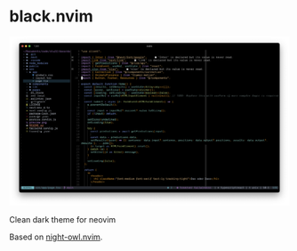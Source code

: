 # black.nvim


![preview image](./preview.png)

Clean dark theme for neovim

Based on [night-owl.nvim](https://github.com/Julpikar/night-owl.nvim).
